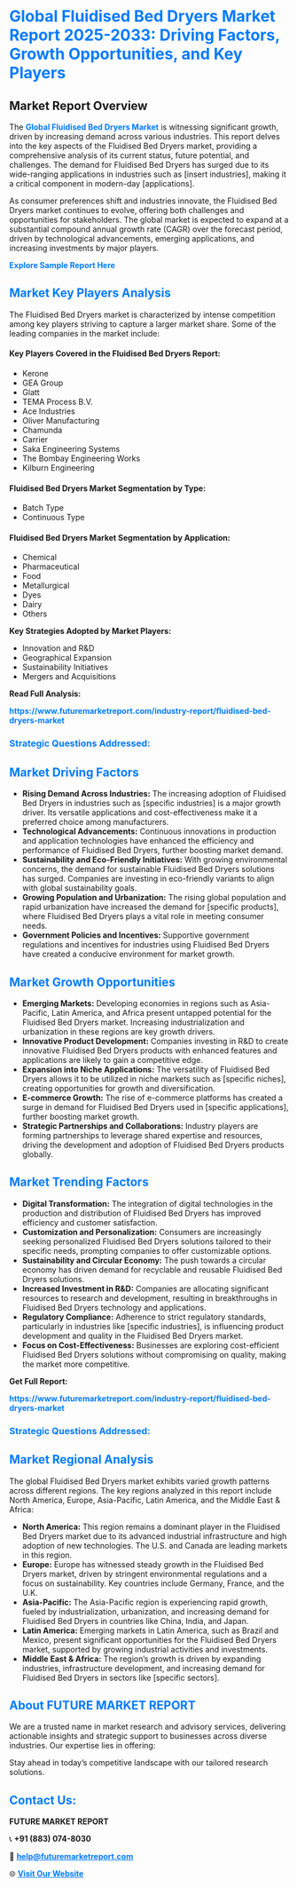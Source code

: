 <h1 style="color: #007BFF;">Global Fluidised Bed Dryers Market Report 2025-2033: Driving Factors, Growth Opportunities, and Key Players</h1>

<section id="overview">
<h2>Market Report Overview</h2>
<p>The <a href="https://www.futuremarketreport.com/industry-report/fluidised-bed-dryers-market" style="color: #007BFF; text-decoration: none;"><strong>Global Fluidised Bed Dryers Market</strong></a> is witnessing significant growth, driven by increasing demand across various industries. This report delves into the key aspects of the Fluidised Bed Dryers market, providing a comprehensive analysis of its current status, future potential, and challenges. The demand for Fluidised Bed Dryers has surged due to its wide-ranging applications in industries such as [insert industries], making it a critical component in modern-day [applications].</p>
<p>As consumer preferences shift and industries innovate, the Fluidised Bed Dryers market continues to evolve, offering both challenges and opportunities for stakeholders. The global market is expected to expand at a substantial compound annual growth rate (CAGR) over the forecast period, driven by technological advancements, emerging applications, and increasing investments by major players.</p>
</section>

<section id="overview">
<p><a href="https://www.futuremarketreport.com/request-sample/reportId=52289" style="color: #007BFF; text-decoration: none;"><strong>Explore Sample Report Here</strong></a></p>
</section>

<section id="key-players">
<h2 style="color: #007BFF;">Market Key Players Analysis</h2>
<p>The Fluidised Bed Dryers market is characterized by intense competition among key players striving to capture a larger market share. Some of the leading companies in the market include:</p>
<h4>Key Players Covered in the Fluidised Bed Dryers Report:</h4>
<ul><li>Kerone</li><li>GEA Group</li><li>Glatt</li><li>TEMA Process B.V.</li><li>Ace Industries</li><li>Oliver Manufacturing</li><li>Chamunda</li><li>Carrier</li><li>Saka Engineering Systems</li><li>The Bombay Engineering Works</li><li>Kilburn Engineering</li></ul>
<h4>Fluidised Bed Dryers Market Segmentation by Type:</h4>
<ul><li>Batch Type</li><li>Continuous Type</li></ul>

<h4>Fluidised Bed Dryers Market Segmentation by Application:</h4>
<ul><li>Chemical</li><li>Pharmaceutical</li><li>Food</li><li>Metallurgical</li><li>Dyes</li><li>Dairy</li><li>Others</li></ul>
<p><strong>Key Strategies Adopted by Market Players:</strong></p>
<ul>
<li>Innovation and R&D</li>
<li>Geographical Expansion</li>
<li>Sustainability Initiatives</li>
<li>Mergers and Acquisitions</li>
</ul>
</section>

<section>
<p><strong>Read Full Analysis: </strong></p><a href="https://www.futuremarketreport.com/industry-report/fluidised-bed-dryers-market" style="color: #007BFF; text-decoration: none;"><strong>https://www.futuremarketreport.com/industry-report/fluidised-bed-dryers-market</strong></a>
<h3 style="color: #007BFF;">Strategic Questions Addressed:</h3>
</section>

<section id="driving-factors">
<h2 style="color: #007BFF;">Market Driving Factors</h2>
<ul>
<li><strong>Rising Demand Across Industries:</strong> The increasing adoption of Fluidised Bed Dryers in industries such as [specific industries] is a major growth driver. Its versatile applications and cost-effectiveness make it a preferred choice among manufacturers.</li>
<li><strong>Technological Advancements:</strong> Continuous innovations in production and application technologies have enhanced the efficiency and performance of Fluidised Bed Dryers, further boosting market demand.</li>
<li><strong>Sustainability and Eco-Friendly Initiatives:</strong> With growing environmental concerns, the demand for sustainable Fluidised Bed Dryers solutions has surged. Companies are investing in eco-friendly variants to align with global sustainability goals.</li>
<li><strong>Growing Population and Urbanization:</strong> The rising global population and rapid urbanization have increased the demand for [specific products], where Fluidised Bed Dryers plays a vital role in meeting consumer needs.</li>
<li><strong>Government Policies and Incentives:</strong> Supportive government regulations and incentives for industries using Fluidised Bed Dryers have created a conducive environment for market growth.</li>
</ul>
</section>

<section id="growth-opportunities">
<h2 style="color: #007BFF;">Market Growth Opportunities</h2>
<ul>
<li><strong>Emerging Markets:</strong> Developing economies in regions such as Asia-Pacific, Latin America, and Africa present untapped potential for the Fluidised Bed Dryers market. Increasing industrialization and urbanization in these regions are key growth drivers.</li>
<li><strong>Innovative Product Development:</strong> Companies investing in R&D to create innovative Fluidised Bed Dryers products with enhanced features and applications are likely to gain a competitive edge.</li>
<li><strong>Expansion into Niche Applications:</strong> The versatility of Fluidised Bed Dryers allows it to be utilized in niche markets such as [specific niches], creating opportunities for growth and diversification.</li>
<li><strong>E-commerce Growth:</strong> The rise of e-commerce platforms has created a surge in demand for Fluidised Bed Dryers used in [specific applications], further boosting market growth.</li>
<li><strong>Strategic Partnerships and Collaborations:</strong> Industry players are forming partnerships to leverage shared expertise and resources, driving the development and adoption of Fluidised Bed Dryers products globally.</li>
</ul>
</section>

<section id="trending-factors">
<h2 style="color: #007BFF;">Market Trending Factors</h2>
<ul>
<li><strong>Digital Transformation:</strong> The integration of digital technologies in the production and distribution of Fluidised Bed Dryers has improved efficiency and customer satisfaction.</li>
<li><strong>Customization and Personalization:</strong> Consumers are increasingly seeking personalized Fluidised Bed Dryers solutions tailored to their specific needs, prompting companies to offer customizable options.</li>
<li><strong>Sustainability and Circular Economy:</strong> The push towards a circular economy has driven demand for recyclable and reusable Fluidised Bed Dryers solutions.</li>
<li><strong>Increased Investment in R&D:</strong> Companies are allocating significant resources to research and development, resulting in breakthroughs in Fluidised Bed Dryers technology and applications.</li>
<li><strong>Regulatory Compliance:</strong> Adherence to strict regulatory standards, particularly in industries like [specific industries], is influencing product development and quality in the Fluidised Bed Dryers market.</li>
<li><strong>Focus on Cost-Effectiveness:</strong> Businesses are exploring cost-efficient Fluidised Bed Dryers solutions without compromising on quality, making the market more competitive.</li>
</ul>
</section>

<section>
<p><strong>Get Full Report: </strong></p><a href="https://www.futuremarketreport.com/industry-report/fluidised-bed-dryers-market" style="color: #007BFF; text-decoration: none;"><strong>https://www.futuremarketreport.com/industry-report/fluidised-bed-dryers-market</strong></a>
<h3 style="color: #007BFF;">Strategic Questions Addressed:</h3>
</section>


<section id="regional-analysis">
<h2 style="color: #007BFF;">Market Regional Analysis</h2>
<p>The global Fluidised Bed Dryers market exhibits varied growth patterns across different regions. The key regions analyzed in this report include North America, Europe, Asia-Pacific, Latin America, and the Middle East & Africa:</p>
<ul>
<li><strong>North America:</strong> This region remains a dominant player in the Fluidised Bed Dryers market due to its advanced industrial infrastructure and high adoption of new technologies. The U.S. and Canada are leading markets in this region.</li>
<li><strong>Europe:</strong> Europe has witnessed steady growth in the Fluidised Bed Dryers market, driven by stringent environmental regulations and a focus on sustainability. Key countries include Germany, France, and the U.K.</li>
<li><strong>Asia-Pacific:</strong> The Asia-Pacific region is experiencing rapid growth, fueled by industrialization, urbanization, and increasing demand for Fluidised Bed Dryers in countries like China, India, and Japan.</li>
<li><strong>Latin America:</strong> Emerging markets in Latin America, such as Brazil and Mexico, present significant opportunities for the Fluidised Bed Dryers market, supported by growing industrial activities and investments.</li>
<li><strong>Middle East & Africa:</strong> The region’s growth is driven by expanding industries, infrastructure development, and increasing demand for Fluidised Bed Dryers in sectors like [specific sectors].</li>
</ul>
</section>

<footer>
<h2 style="color: #007BFF;">About FUTURE MARKET REPORT</h2>
<p>We are a trusted name in market research and advisory services, delivering actionable insights and strategic support to businesses across diverse industries. Our expertise lies in offering:</p>

<p>Stay ahead in today’s competitive landscape with our tailored research solutions.</p>

<h2 style="color: #007BFF;">Contact Us:</h2>
<p><strong>FUTURE MARKET REPORT</strong></p>
<p>📞 <strong>+91 (883) 074-8030</strong></p>
<p>📧 <strong><a href="mailto:help@futuremarketreport.com" style="color: #007BFF;">help@futuremarketreport.com</a></strong></p>
<p>🌐 <strong><a href="https://www.futuremarketreport.com/" style="color: #007BFF;">Visit Our Website</a></strong></p>
</footer>